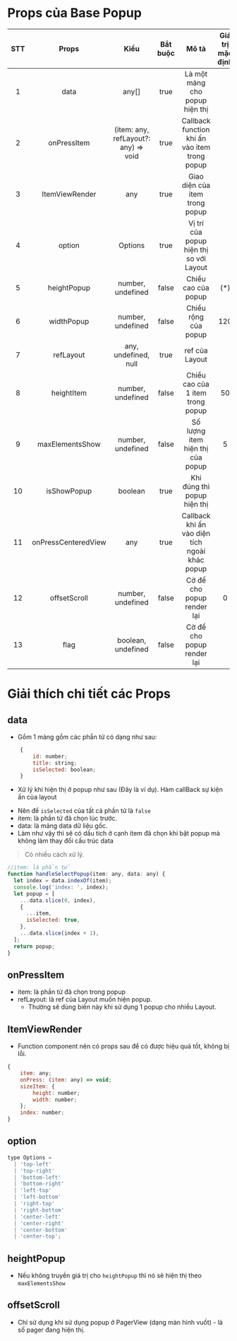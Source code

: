 # Props của Base Popup
| STT | Props | Kiểu | Bắt buộc | Mô tả | Giá trị mặc định
| :----:|:-------------:|:---------:|:-----------:|:------------------:|:------------------:|
| 1 | data | any[] | true | Là một mảng cho popup hiện thị | |
| 2 | onPressItem | (item: any, refLayout?: any) => void | true | Callback function khi ấn vào item trong popup | |
| 3 | ItemViewRender | any | true | Giao diện của item trong popup | |
| 4 | option | Options | true | Vị trí của popup hiện thị so với Layout | |
| 5 | heightPopup | number, undefined | false | Chiều cao của popup | (*) |
| 6 | widthPopup | number, undefined | false | Chiều rộng của popup | 120 |
| 7 | refLayout | any, undefined, null | true | ref của Layout | |
| 8 | heightItem | number, undefined | false | Chiều cao của 1 item trong popup | 50 |
| 9 | maxElementsShow | number, undefined | false | Số lượng item hiện thị của popup | 5 |
| 10 | isShowPopup | boolean | true | Khi đúng thì popup hiện thị | |
| 11 | onPressCenteredView | any | true | Callback khi ấn vào diện tích ngoài khác popup | |
| 12 | offsetScroll | number, undefined | false | Cờ để cho popup render lại  | 0 |
| 13 | flag | boolean, undefined | false | Cờ để cho popup render lại | |

# Giải thích chi tiết các Props
## data
* Gồm 1 mảng gồm các phần tử có dạng như sau:
```js
    {
        id: number;
        title: string;
        isSelected: boolean;
    }
```
* Xử lý khi hiện thị ở popup như sau (Đây là ví dụ). Hàm callBack sự kiện ấn của layout
- Nên để `isSelected` của tất cả phần tử là `false`
- item: là phần tử đã chọn lúc trước.
- data: là mảng data dữ liệu gốc.
- Làm như vậy thì sẽ có dấu tích ở cạnh item đã chọn khi bật popup mà không làm thay đổi cấu trúc data

> Có nhiều cách xử lý.
```js
//item: là phần tử
function handleSelectPopup(item: any, data: any) {
  let index = data.indexOf(item);
  console.log('index: ', index);
  let popup = [
    ...data.slice(0, index),
    {
      ...item,
      isSelected: true,
    },
    ...data.slice(index + 1),
  ];
  return popup;
}
```

## onPressItem
* item: là phần tử đã chọn trong popup
* refLayout: là ref của Layout muốn hiện popup.
  - Thường sẽ dùng biến này khi sử dụng 1 popup cho nhiều Layout.

## ItemViewRender
* Function component nên có props sau để có được hiệu quả tốt, không bị lỗi.
```js
{
    item: any;
    onPress: (item: any) => void;
    sizeItem: {
        height: number;
        width: number;
    };
    index: number;
}
```

## option
```js
type Options =
  | 'top-left'
  | 'top-right'
  | 'bottom-left'
  | 'bottom-right'
  | 'left-top'
  | 'left-bottom'
  | 'right-top'
  | 'right-bottom'
  | 'center-left'
  | 'center-right'
  | 'center-bottom'
  | 'center-top';
```
## heightPopup
* Nếu không truyền giá trị cho `heightPopup` thì nó sẽ hiện thị theo `maxElementsShow`

## offsetScroll
* Chỉ sử dụng khi sử dụng popup ở PagerView (dạng màn hình vuốt) - là số pager đang hiện thị.
